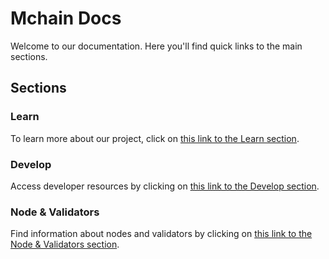 # Mchain Docs

Welcome to our documentation. Here you'll find quick links to the main sections.

## Sections

### Learn
To learn more about our project, click on [this link to the Learn section](/docs/learn).

### Develop
Access developer resources by clicking on [this link to the Develop section](/docs/develop).

### Node & Validators
Find information about nodes and validators by clicking on [this link to the Node & Validators section](/docs/validate).
